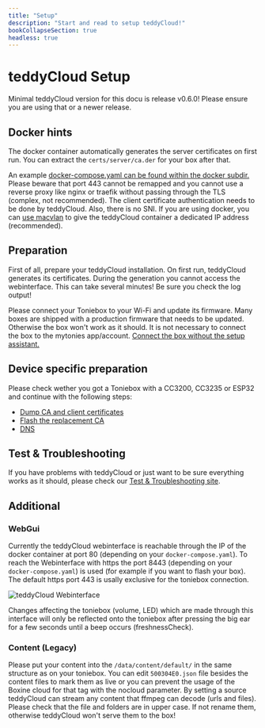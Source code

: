 ```yaml
---
title: "Setup"
description: "Start and read to setup teddyCloud!"
bookCollapseSection: true
headless: true
---
```

# teddyCloud Setup

Minimal teddyCloud version for this docu is release v0.6.0! Please ensure you are using that or a newer release.

## Docker hints
The docker container automatically generates the server certificates on first run. You can extract the ```certs/server/ca.der``` for your box after that. 

An example [docker-compose.yaml can be found within the docker subdir.](https://github.com/toniebox-reverse-engineering/teddycloud/blob/master/docker/docker-compose.yaml)
Please beware that port 443 cannot be remapped and you cannot use a reverse proxy like nginx or traefik without passing through the TLS (complex, not recommended). The client certificate authentication needs to be done by teddyCloud. Also, there is no SNI. If you are using docker, you can [use macvlan](docker-macvlan) to give the teddyCloud container a dedicated IP address (recommended).

## Preparation
First of all, prepare your teddyCloud installation. On first run, teddyCloud generates its certificates. During the generation you cannot access the webinterface. This can take several minutes! Be sure you check the log output!

Please connect your Toniebox to your Wi-Fi and update its firmware. Many boxes are shipped with a production firmware that needs to be updated. Otherwise the box won't work as it should. It is not necessary to connect the box to the mytonies app/account. [Connect the box without the setup assistant.](https://support.tonies.com/hc/en-us/articles/4415294030482-How-do-I-set-up-a-Wi-Fi-connection-without-the-setup-assistant)

## Device specific preparation
Please check wether you got a Toniebox with a CC3200, CC3235 or ESP32 and continue with the following steps:
* [Dump CA and client certificates](dump-certs)
* [Flash the replacement CA](flash-ca)
* [DNS](dns)

## Test & Troubleshooting
If you have problems with teddyCloud or just want to be sure everything works as it should, please check our [Test & Troubleshooting site](test-troubleshooting).

## Additional

### WebGui
Currently the teddyCloud webinterface is reachable through the IP of the docker container at port 80 (depending on your ```docker-compose.yaml```). To reach the Webinterface with https the port 8443 (depending on your ```docker-compose.yaml```) is used (for example if you want to flash your box). The default https port 443 is usally exclusive for the toniebox connection. 

![teddyCloud Webinterface](/img/teddyCloudWebinterface.png)

Changes affecting the toniebox (volume, LED) which are made through this interface will only be reflected onto the toniebox after pressing the big ear for a few seconds until a beep occurs (freshnessCheck).

### Content (Legacy)
Please put your content into the ```/data/content/default/``` in the same structure as on your toniebox. You can edit ```500304E0.json``` file besides the content files to mark them as live or you can prevent the usage of the Boxine cloud for that tag with the nocloud parameter. By setting a source teddyCloud can stream any content that ffmpeg can decode (urls and files). Please check that the file and folders are in upper case. If not rename them, otherwise teddyCloud won't serve them to the box!
